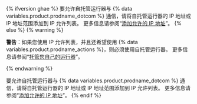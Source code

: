 {% ifversion ghae %}
要允许自托管运行器与 {% data variables.product.prodname_dotcom %} 通信，请将自托管运行器的 IP 地址或 IP 地址范围添加到 IP 允许列表。 更多信息请参阅“[添加允许的 IP 地址](#adding-an-allowed-ip-address)”。
{% else %}
{% warning %}

**警告**：如果您使用 IP 允许列表，并且还希望使用 {% data variables.product.prodname_actions %}，则必须使用自托管运行器。 更多信息请参阅“[托管您自己的运行器](/actions/automating-your-workflow-with-github-actions/about-self-hosted-runners)”。

{% endwarning %}

要允许自托管运行器与 {% data variables.product.prodname_dotcom %} 通信，请将自托管运行器的 IP 地址或 IP 地址范围添加到 IP 允许列表。 更多信息请参阅“[添加允许的 IP 地址](#adding-an-allowed-ip-address)”。
{% endif %}
